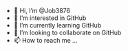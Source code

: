 - 👋 Hi, I’m @Job3876
- 👀 I’m interested in GitHub
- 🌱 I’m currently learning GitHub
- 💞️ I’m looking to collaborate on GitHub
- 📫 How to reach me ...

<!---
Job3876/Job3876 is a ✨ special ✨ repository because its `README.md` (this file) appears on your GitHub profile.
You can click the Preview link to take a look at your changes.
--->
